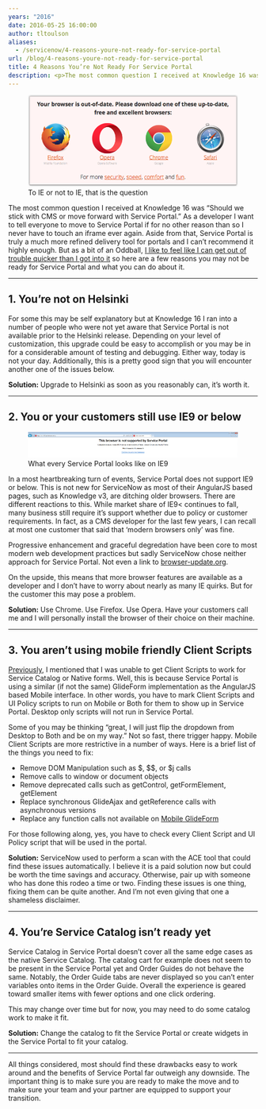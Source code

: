 ```yaml
---
years: "2016"
date: 2016-05-25 16:00:00
author: tltoulson
aliases:
  - /servicenow/4-reasons-youre-not-ready-for-service-portal
url: /blog/4-reasons-youre-not-ready-for-service-portal
title: 4 Reasons You’re Not Ready For Service Portal
description: <p>The most common question I received at Knowledge 16 was “Should we stick with CMS or move forward with Service Portal.” As a developer I want to tell everyone to move to Service Portal if for no other reason than so I never have to touch an iframe ever again.</p>
---
```


<figure>
  <img src="images/browser-out-of-date.png" width="760" />
  <figcaption>
    To IE or not to IE, that is the question
  </figcaption>
</figure>

The most common question I received at Knowledge 16 was “Should we stick with CMS or move forward with Service Portal.” As a developer I want to tell everyone to move to Service Portal if for no other reason than so I never have to touch an iframe ever again. Aside from that, Service Portal is truly a much more refined delivery tool for portals and I can’t recommend it highly enough. But as a bit of an Oddball, [I like to feel like I can get out of trouble quicker than I got into it][1] so here are a few reasons you may not be ready for Service Portal and what you can do about it.

---

## 1. You’re not on Helsinki

For some this may be self explanatory but at Knowledge 16 I ran into a number of people who were not yet aware that Service Portal is not available prior to the Helsinki release. Depending on your level of customization, this upgrade could be easy to accomplish or you may be in for a considerable amount of testing and debugging. Either way, today is not your day. Additionally, this is a pretty good sign that you will encounter another one of the issues below.

**Solution:** Upgrade to Helsinki as soon as you reasonably can, it’s worth it.

---

## 2. You or your customers still use IE9 or below

<figure>
  <img src="images/service-portal-ie9.png" width="800" />
  <figcaption>
    What every Service Portal looks like on IE9
  </figcaption>
</figure>

In a most heartbreaking turn of events, Service Portal does not support IE9 or below. This is not new for ServiceNow as most of their AngularJS based pages, such as Knowledge v3, are ditching older browsers. There are different reactions to this. While market share of IE9< continues to fall, many business still require it’s support whether due to policy or customer requirements. In fact, as a CMS developer for the last few years, I can recall at most one customer that said that ‘modern browsers only’ was fine.

Progressive enhancement and graceful degredation have been core to most modern web development practices but sadly ServiceNow chose neither approach for Service Portal. Not even a link to [browser-update.org][2].

On the upside, this means that more browser features are available as a developer and I don’t have to worry about nearly as many IE quirks. But for the customer this may pose a problem.

**Solution:** Use Chrome. Use Firefox. Use Opera. Have your customers call me and I will personally install the browser of their choice on their machine.

---

## 3. You aren’t using mobile friendly Client Scripts

[Previously][3], I mentioned that I was unable to get Client Scripts to work for Service Catalog or Native forms. Well, this is because Service Portal is using a similar (if not the same) GlideForm implementation as the AngularJS based Mobile interface. In other words, you have to mark Client Scripts and UI Policy scripts to run on Mobile or Both for them to show up in Service Portal. Desktop only scripts will not run in Service Portal.

Some of you may be thinking “great, I will just flip the dropdown from Desktop to Both and be on my way.” Not so fast, there trigger happy. Mobile Client Scripts are more restrictive in a number of ways. Here is a brief list of the things you need to fix:

* Remove DOM Manipulation such as $, $$, or $j calls
* Remove calls to window or document objects
* Remove deprecated calls such as getControl, getFormElement, getElement
* Replace synchronous GlideAjax and getReference calls with asynchronous versions
* Replace any function calls not available on [Mobile GlideForm][4]

For those following along, yes, you have to check every Client Script and UI Policy script that will be used in the portal.

**Solution:** ServiceNow used to perform a scan with the ACE tool that could find these issues automatically. I believe it is a paid solution now but could be worth the time savings and accuracy. Otherwise, pair up with someone who has done this rodeo a time or two. Finding these issues is one thing, fixing them can be quite another. And I’m not even giving that one a shameless disclaimer.

---

## 4. You’re Service Catalog isn’t ready yet

Service Catalog in Service Portal doesn’t cover all the same edge cases as the native Service Catalog. The catalog cart for example does not seem to be present in the Service Portal yet and Order Guides do not behave the same. Notably, the Order Guide tabs are never displayed so you can’t enter variables onto items in the Order Guide. Overall the experience is geared toward smaller items with fewer options and one click ordering.

This may change over time but for now, you may need to do some catalog work to make it fit.

**Solution:** Change the catalog to fit the Service Portal or create widgets in the Service Portal to fit your catalog.

---

All things considered, most should find these drawbacks easy to work around and the benefits of Service Portal far outweigh any downside. The important thing is to make sure you are ready to make the move and to make sure your team and your partner are equipped to support your transition.

[1]: https://www.youtube.com/watch?v=dFGFCt-oHC0
[2]: https://browser-update.org/update.html
[3]: /blog/service-portal-first-impressions
[4]: http://wiki.servicenow.com/index.php?title=Mobile_Client_GlideForm_%28g_form%29_Scripting#Do_Not_Reference_Unsupported_Browser_Objects

